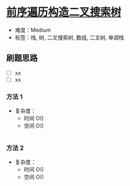 # [前序遍历构造二叉搜索树](https://leetcode-cn.com/problems/construct-binary-search-tree-from-preorder-traversal/)

- 难度：Medium
- 标签：栈, 树, 二叉搜索树, 数组, 二叉树, 单调栈

## 刷题思路

- [ ] xx
- [ ] xx

### 方法 1

- 复杂度：
    - 时间 O()
    - 空间 O()

``` js

```

### 方法 2

- 复杂度：
    - 时间 O()
    - 空间 O()

``` js

```

